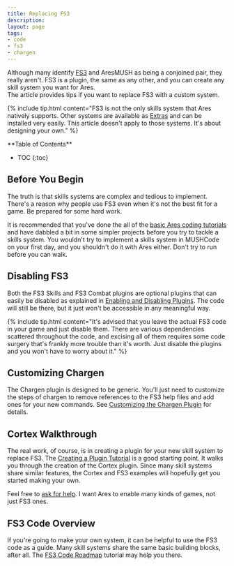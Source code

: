 ```yaml
---
title: Replacing FS3
description:
layout: page
tags: 
- code
- fs3
- chargen
---
```


Although many identify [FS3](/fs3) and AresMUSH as being a conjoined pair, they really aren't.  FS3 is a plugin, the same as any other, and you can create any skill system you want for Ares.   
The article provides tips if you want to replace FS3 with a custom system.

{% include tip.html content="FS3 is not the only skills system that Ares natively supports.  Other systems are available as [Extras](/tutorials/code/extras.html) and can be installed very easily.  This article doesn't apply to those systems.  It's about designing your own." %}

<div id="inline_toc" markdown="1">
**Table of Contents**

* TOC
{:toc}
</div>

## Before You Begin

The truth is that skills systems are complex and tedious to implement.  There's a reason why people use FS3 even when it's not the best fit for a game.  Be prepared for some hard work.

It is recommended that you've done the all of the [basic Ares coding tutorials](/tutorials/code) and have dabbled a bit in some simpler projects before you try to tackle a skills system.  You wouldn't try to implement a skills system in MUSHCode on your first day, and you shouldn't do it with Ares either.  Don't try to run before you can walk.

## Disabling FS3

Both the FS3 Skills and FS3 Combat plugins are optional plugins that can easily be disabled as explained in [Enabling and Disabling Plugins](/tutorials/config/plugins.html).  The code will still be there, but it just won't be accessible in any meaningful way.

{% include tip.html content="It's advised that you leave the actual FS3 code in your game and just disable them.  There are various dependencies scattered throughout the code, and excising all of them requires some code surgery that's frankly more trouble than it's worth.  Just disable the plugins and you won't have to worry about it." %}

## Customizing Chargen

The Chargen plugin is designed to be generic.  You'll just need to customize the steps of chargen to remove references to the FS3 help files and add ones for your new commands.  See [Customizing the Chargen Plugin](/tutorials/config/chargen.html) for details.

## Cortex Walkthrough

The real work, of course, is in creating a plugin for your new skill system to replace FS3.  The [Creating a Plugin Tutorial](/tutorials/code/create-plugin) is a good starting point.  It walks you through the creation of the Cortex plugin.  Since many skill systems share similar features, the Cortex and FS3 examples will hopefully get you started making your own.

Feel free to [ask for help](/feedback.html).  I want Ares to enable many kinds of games, not just FS3 ones.

## FS3 Code Overview

If you're going to make your own system, it can be helpful to use the FS3 code as a guide.  Many skill systems share the same basic building blocks, after all.   The [FS3 Code Roadmap](/tutorials/code/fs3-roadmap.html) tutorial may help you there.